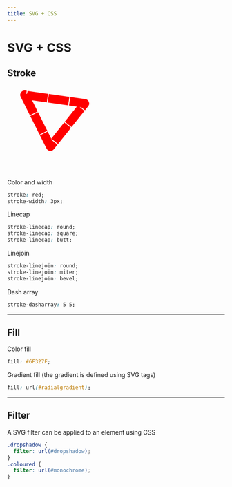 ```yaml
---
title: SVG + CSS
---
```


# SVG + CSS

<section>

## Stroke

<svg width="200" height="200" viewBox="0 0 100 100" preserveAspectRatio="xMidYMid" version="1.1" xmlns="http://www.w3.org/2000/svg">
  <g>
    <path style="stroke: red; stroke-width: 10px; stroke-linejoin: round; fill: none; stroke-dasharray: 24 1;" d="M20 10 L50 70 L 90 20 Z">
  </g>
</svg>

Color and width
```css
stroke: red;
stroke-width: 3px;
```

Linecap
```css
stroke-linecap: round;
stroke-linecap: square;
stroke-linecap: butt;
```

Linejoin
```css
stroke-linejoin: round;
stroke-linejoin: miter;
stroke-linejoin: bevel;
```

Dash array
```css
stroke-dasharray: 5 5;
```

</section>

---

<section>

## Fill

Color fill
```css
fill: #6F327F;
```

Gradient fill (the gradient is defined using SVG tags)
```css
fill: url(#radialgradient);
```

</section>

---

<section>

## Filter
A SVG filter can be applied to an element using CSS
```css
.dropshadow {
  filter: url(#dropshadow);
}
.coloured {
  filter: url(#monochrome);
}
```

</section>
